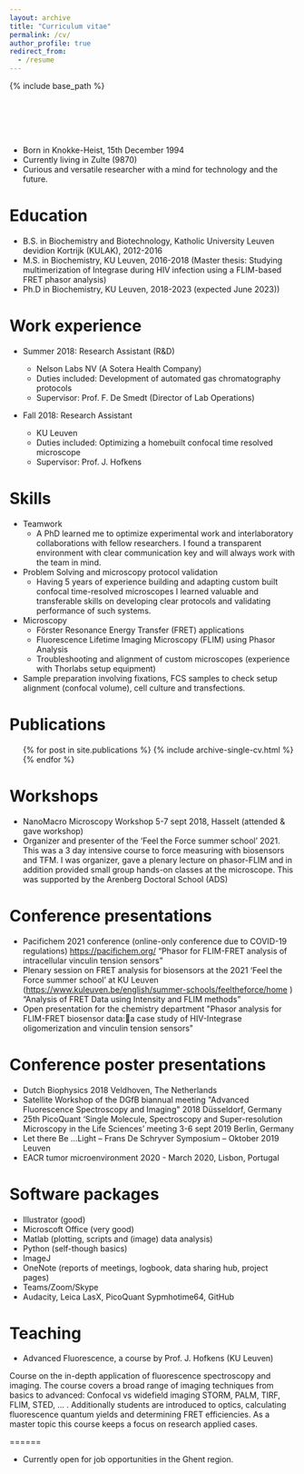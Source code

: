 ```yaml
---
layout: archive
title: "Curriculum vitae"
permalink: /cv/
author_profile: true
redirect_from:
  - /resume
---
```


{% include base_path %}

<br/><br/>
<br/><br/>

* Born in Knokke-Heist, 15th December 1994
* Currently living in Zulte (9870)
* Curious and versatile researcher with a mind for technology and the future.


Education
======
* B.S. in Biochemistry and Biotechnology, Katholic University Leuven devidion Kortrijk (KULAK), 2012-2016
* M.S. in Biochemistry, KU Leuven, 2016-2018 (Master thesis: Studying multimerization of Integrase during HIV infection using a FLIM-based FRET phasor analysis)
* Ph.D in Biochemistry, KU Leuven, 2018-2023 (expected June 2023))

Work experience
======
* Summer 2018: Research Assistant (R&D)
  * Nelson Labs NV (A Sotera Health Company)
  * Duties included: Development of automated gas chromatography protocols
  * Supervisor: Prof. F. De Smedt  (Director of Lab Operations)

* Fall 2018: Research Assistant
  * KU Leuven
  * Duties included: Optimizing a homebuilt confocal time resolved microscope
  * Supervisor: Prof. J. Hofkens

Skills
======
* Teamwork
  * A PhD learned me to optimize experimental work and interlaboratory collaborations with fellow researchers. I found a transparent environment with clear communication key and will always work with the team in mind.
* Problem Solving and microscopy protocol validation
  * Having 5 years of experience building and adapting custom built confocal time-resolved microscopes I learned valuable and transferable skills on developing clear protocols and validating performance of such systems.
* Microscopy
  * Förster Resonance Energy Transfer (FRET) applications
  * Fluorescence Lifetime Imaging Microscopy (FLIM) using Phasor Analysis
  * Troubleshooting and alignment of custom microscopes (experience with Thorlabs setup equipment)
* Sample preparation involving fixations, FCS samples to check setup alignment (confocal volume), cell culture and transfections.

Publications
======
  <ul>{% for post in site.publications %}
    {% include archive-single-cv.html %}
  {% endfor %}</ul>

Workshops
======
* NanoMacro Microscopy Workshop 5-7 sept 2018, Hasselt (attended & gave workshop)
* Organizer and presenter of the ‘Feel the Force summer school’ 2021. This was a 3 day intensive course to force measuring with biosensors and TFM. I was organizer, gave a plenary lecture on phasor-FLIM and in addition provided small group hands-on classes at the microscope. This was supported by the Arenberg Doctoral School (ADS)

Conference presentations
======
* Pacifichem 2021 conference (online-only conference due to COVID-19 regulations)
https://pacifichem.org/
“Phasor for FLIM-FRET analysis of intracellular vinculin tension sensors”
* Plenary session on FRET analysis for biosensors at the 2021 ‘Feel the Force summer school’ at KU Leuven
(https://www.kuleuven.be/english/summer-schools/feeltheforce/home )
“Analysis of FRET Data using Intensity and FLIM methods”
* Open presentation for the chemistry department
"Phasor analysis for FLIM-FRET biosensor data:a case study of HIV-Integrase oligomerization and vinculin tension sensors"

Conference poster presentations
======
* Dutch Biophysics 2018 Veldhoven, The Netherlands
* Satellite Workshop of the DGfB biannual meeting "Advanced Fluorescence Spectroscopy and Imaging" 2018 Düsseldorf, Germany
* 25th PicoQuant ‘Single Molecule, Spectroscopy and Super-resolution Microscopy in the Life Sciences’ meeting 3-6 sept 2019 Berlin, Germany
* Let there Be …Light – Frans De Schryver Symposium – Oktober 2019 Leuven
* EACR tumor microenvironment 2020 - March 2020, Lisbon, Portugal

Software packages
======
* Illustrator (good)
* Microscoft Office (very good)
* Matlab (plotting, scripts and (image) data analysis)
* Python (self-though basics)
* ImageJ
* OneNote (reports of meetings, logbook, data sharing hub, project pages)
* Teams/Zoom/Skype
* Audacity, Leica LasX, PicoQuant Sypmhotime64, GitHub

Teaching
======
* Advanced Fluorescence, a course by Prof. J. Hofkens (KU Leuven)

Course on the in-depth application of fluorescence spectroscopy and imaging. The course covers a broad range of imaging techniques from basics to advanced: Confocal vs widefield imaging STORM, PALM, TIRF, FLIM, STED, ... . Additionally students are introduced to optics, calculating fluorescence quantum yields and determining FRET efficiencies. As a master topic this course keeps a focus on research applied cases.

======
* Currently open for job opportunities in the Ghent region.
